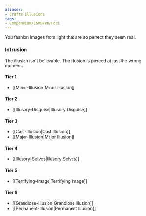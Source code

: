 ```yaml
---  
aliases:  
- Crafts Illusions  
tags:  
- Compendium/CSRD/en/Foci  
---
```

  
You fashion images from light that are so perfect they seem real.  
 ### Intrusion  
The illusion isn't believable. The illusion is pierced at just the wrong moment.
  
#### Tier 1  
* [[Minor-Illusion|Minor Illusion]]  
#### Tier 2  
  
* [[Illusory-Disguise|Illusory Disguise]]  
#### Tier 3  
  
  - [[Cast-Illusion|Cast Illusion]]  
  - [[Major-Illusion|Major Illusion]]  
#### Tier 4  
  
* [[Illusory-Selves|Illusory Selves]]  
#### Tier 5  
  
* [[Terrifying-Image|Terrifying Image]]  
#### Tier 6  
  
  - [[Grandiose-Illusion|Grandiose Illusion]]  
  - [[Permanent-Illusion|Permanent Illusion]]  
